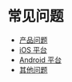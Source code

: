 # 常见问题

* [产品问题](/qa-product.md)
* [iOS 平台](/qa-ios.md)
* [Android 平台](/qa-android.md)
* [其他问题](/qa-other.md)